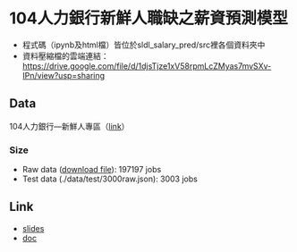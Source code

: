 # 104人力銀行新鮮人職缺之薪資預測模型
- 程式碼（ipynb及html檔）皆位於sldl_salary_pred/src裡各個資料夾中
- 資料壓縮檔的雲端連結：https://drive.google.com/file/d/1djsTjze1xV58rpmLcZMyas7mvSXv-IPn/view?usp=sharing

## Data 
104人力銀行—新鮮人專區（[link](https://www.104.com.tw/jobs/search/?jobsource=freshman_search&jobexp=1)）

### Size
- Raw data ([download file](https://drive.google.com/file/d/1djsTjze1xV58rpmLcZMyas7mvSXv-IPn/view?usp=sharing)): 197197 jobs
- Test data (./data/test/3000raw.json): 3003 jobs

## Link
- [slides](https://docs.google.com/presentation/d/1Y7SDIhAuZn7-IqQYJHyl4-24D9LO76gn--flBMPvK0s/edit#slide=id.g1344feb830c_0_0)
- [doc](https://docs.google.com/document/d/1AfmChshYJz8km2qE6p33LjvXP91sVg5Fbjsy120Hi6o/edit)


